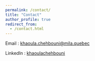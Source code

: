 ```yaml
---
permalink: /contact/
title: "Contact"
author_profile: true
redirect_from:
  - /contact.html
---
```


Email : [khaoula.chehbouni@mila.quebec](mailto:prakhar.ganesh@mila.quebec)

LinkedIn : [khaoulachehbouni](https://www.linkedin.com/in/khaoulachehbouni/)

